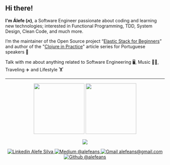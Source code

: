 ## Hi there!

**I'm Álefe (א)**, a Software Engineer passionate about coding and learning new technologies; interested in Functional Programming, TDD, System Design, Clean Code, and much more. 

I’m the maintainer of the Open Source project “[Elastic Stack for Beginners](https://github.com/alefeans/elastic-stack)” and author of the "[Clojure in Practice](https://alefeans.medium.com/)" article series for Portuguese speakers 🚀

Talk with me about anything related to Software Engineering 🖥️, Music 🥁🎼, Traveling ✈️ and Lifestyle 🏋

---
<!-- [![Github Status](https://github-readme-stats.vercel.app/api?username=alefeans&theme=dracula&show_icons=true&hide_border=true)](https://github.com/anuraghazra/github-readme-stats)
[![Most Used Languages](https://github-readme-stats.vercel.app/api/top-langs/?username=alefeans&hide=html&layout=compact&theme=dracula&hide_border=true)](https://github.com/anuraghazra/github-readme-stats) -->

<p align="center">
  <img
    src="https://github-readme-stats.vercel.app/api?username=alefeans&theme=dracula&show_icons=true&hide_border=true"
    height="160"
  />
  <img
    src="https://github-readme-stats.vercel.app/api/top-langs/?username=alefeans&hide=html&layout=compact&theme=dracula&hide_border=true"
    height="160"
  />
</p>

<p align="center">
  <a href="https://skillicons.dev">
    <img src="https://skills.thijs.gg/icons?i=clojure,py,js,ts,go,react,nodejs,graphql,vscode,docker,kubernetes,aws,linux&theme=dark" />
  </a>
</p>

<p align="center">
  <a href="https://www.linkedin.com/in/alefe-da-silva/">
    <img alt="Linkedin Alefe Silva" src="https://img.shields.io/badge/Álefe_Silva-blue?&logo=Linkedin&logoColor=white&style=for-the-badge&link=https://www.linkedin.com/in/alefe-da-silva/" />
  </a>
  <a href="https://medium.com/@alefeans/">
    <img alt="Medium @alefeans" src="https://img.shields.io/badge/Álefe_Silva-black?&logo=Medium&logoColor=white&style=for-the-badge&link=https://medium.com/@alefeans/" />
  </a>
  <a href="mailto:alefeans@gmail.com">
    <img alt="Gmail alefeans@gmail.com" src="https://img.shields.io/badge/alefeans@gmail.com-006bed?&logo=Gmail&logoColor=white&style=for-the-badge&link=mailto:alefeans@gmail.com" />
  </a>
  <a href="https://github.com/alefeans">
    <img alt="Github @alefeans" src="https://img.shields.io/github/followers/alefeans?label=follow&style=for-the-badge" />
  </a>
</p>
